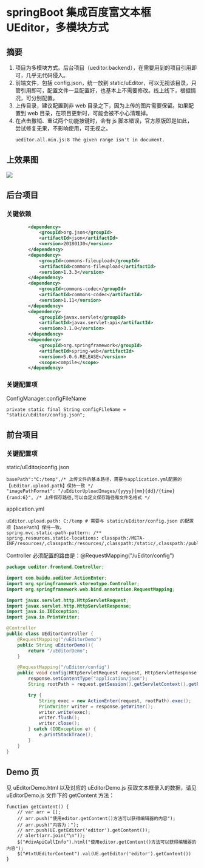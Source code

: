 # springBoot 集成百度富文本框 UEditor，多模块方式
## 摘要
1. 项目为多模块方式。后台项目（ueditor.backend），在需要用到的项目引用即可，几乎无代码侵入。
1. 前端文件，包括 config.json，统一放到 static/uEditor，可以无视该目录，只管引用即可，配置文件一旦配置好，也基本上不需要修改。线上线下，根据情况，可分别配置。
1. 上传目录，建议配置到非 web 目录之下，因为上传的图片需要保留。如果配置到 web 目录，在项目更新时，可能会被不小心清理掉。
1. 在点击撤销、重试两个功能按键时，会有 js 脚本错误，官方原版即是如此，尝试修复无果，不影响使用，可无视之。
    ```
    ueditor.all.min.js:8 The given range isn't in document.
    ```

## 上效果图
![](https://github.com/uncleAndyChen/springBootIntegrationUEditor/blob/master/ueditor.frontend/src/main/resources/static/img/uEditorDemo.png)

## 后台项目
### 关键依赖
```xml
        <dependency>
            <groupId>org.json</groupId>
            <artifactId>json</artifactId>
            <version>20180130</version>
        </dependency>
        <dependency>
            <groupId>commons-fileupload</groupId>
            <artifactId>commons-fileupload</artifactId>
            <version>1.3.3</version>
        </dependency>
        <dependency>
            <groupId>commons-codec</groupId>
            <artifactId>commons-codec</artifactId>
            <version>1.11</version>
        </dependency>
        <dependency>
            <groupId>javax.servlet</groupId>
            <artifactId>javax.servlet-api</artifactId>
            <version>3.1.0</version>
        </dependency>
        <dependency>
            <groupId>org.springframework</groupId>
            <artifactId>spring-web</artifactId>
            <version>5.0.6.RELEASE</version>
            <scope>compile</scope>
        </dependency>
```

### 关键配置项
ConfigManager.configFileName
```
private static final String configFileName = "static/uEditor/config.json";
```

## 前台项目
### 关键配置项
static/uEditor/config.json
```
basePath":"C:/temp",/* 上传文件的基本路径，需要与application.yml配置的【uEditor.upload.path】保持一致 */
"imagePathFormat": "/uEditorUploadImages/{yyyy}{mm}{dd}/{time}{rand:6}", /* 上传保存路径,可以自定义保存路径和文件名格式 */
```

application.yml
```
uEditor.upload.path: C:/temp # 需要与 static/uEditor/config.json 的配置项【basePath】保持一致。
spring.mvc.static-path-pattern: /**
spring.resources.static-locations: classpath:/META-INF/resources/,classpath:/resources/,classpath:/static/,classpath:/public/,file:${uEditor.upload.path}
```

Controller
必须配置的路由是：@RequestMapping("/uEditor/config")
```java
package ueditor.frontend.Controller;

import com.baidu.ueditor.ActionEnter;
import org.springframework.stereotype.Controller;
import org.springframework.web.bind.annotation.RequestMapping;

import javax.servlet.http.HttpServletRequest;
import javax.servlet.http.HttpServletResponse;
import java.io.IOException;
import java.io.PrintWriter;

@Controller
public class UEditorController {
    @RequestMapping("/uEditorDemo")
    public String uEditorDemo(){
        return "/uEditorDemo";
    }

    @RequestMapping("/uEditor/config")
    public void config(HttpServletRequest request, HttpServletResponse response) {
        response.setContentType("application/json");
        String rootPath = request.getSession().getServletContext().getRealPath("/");

        try {
            String exec = new ActionEnter(request, rootPath).exec();
            PrintWriter writer = response.getWriter();
            writer.write(exec);
            writer.flush();
            writer.close();
        } catch (IOException e) {
            e.printStackTrace();
        }
    }
}
```

## Demo 页
见 uEditorDemo.html 以及对应的 uEditorDemo.js
获取文本框录入的数据，请见 uEditorDemo.js 文件下的 getContent 方法：
```
function getContent() {
    // var arr = [];
    // arr.push("使用editor.getContent()方法可以获得编辑器的内容");
    // arr.push("内容为：");
    // arr.push(UE.getEditor('editor').getContent());
    // alert(arr.join("\n"));
    $("#divApiCallInfo").html("使用editor.getContent()方法可以获得编辑器的内容");
    $("#txtUEditorContent").val(UE.getEditor('editor').getContent())
}
```